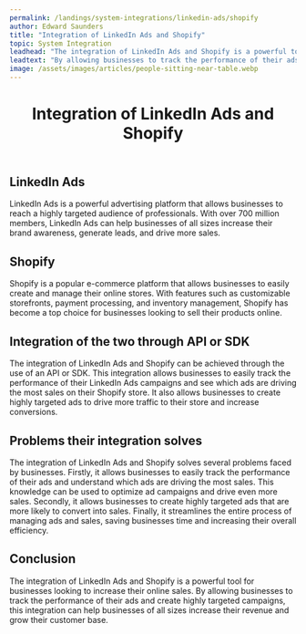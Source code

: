 ```yaml
---
permalink: /landings/system-integrations/linkedin-ads/shopify
author: Edward Saunders
title: "Integration of LinkedIn Ads and Shopify"
topic: System Integration
leadhead: "The integration of LinkedIn Ads and Shopify is a powerful tool for businesses looking to increase their online sales"
leadtext: "By allowing businesses to track the performance of their ads and create highly targeted campaigns, this integration can help businesses of all sizes increase their revenue and grow their customer base."
image: /assets/images/articles/people-sitting-near-table.webp
---
```

<div class="arttext">    <header>
      <h1>Integration of LinkedIn Ads and Shopify</h1>
    </header>
    <section>
      <h2>LinkedIn Ads</h2>
      <p>LinkedIn Ads is a powerful advertising platform that allows businesses to reach a highly targeted audience of professionals. With over 700 million members, LinkedIn Ads can help businesses of all sizes increase their brand awareness, generate leads, and drive more sales.</p>
    </section>
    <section>
      <h2>Shopify</h2>
      <p>Shopify is a popular e-commerce platform that allows businesses to easily create and manage their online stores. With features such as customizable storefronts, payment processing, and inventory management, Shopify has become a top choice for businesses looking to sell their products online.</p>
    </section>
    <section>
      <h2>Integration of the two through API or SDK</h2>
      <p>The integration of LinkedIn Ads and Shopify can be achieved through the use of an API or SDK. This integration allows businesses to easily track the performance of their LinkedIn Ads campaigns and see which ads are driving the most sales on their Shopify store. It also allows businesses to create highly targeted ads to drive more traffic to their store and increase conversions.</p>
    </section>
    <section>
      <h2>Problems their integration solves</h2>
      <p>The integration of LinkedIn Ads and Shopify solves several problems faced by businesses. Firstly, it allows businesses to easily track the performance of their ads and understand which ads are driving the most sales. This knowledge can be used to optimize ad campaigns and drive even more sales. Secondly, it allows businesses to create highly targeted ads that are more likely to convert into sales. Finally, it streamlines the entire process of managing ads and sales, saving businesses time and increasing their overall efficiency.</p>
    </section>
    <section>
      <h2>Conclusion</h2>
      <p>The integration of LinkedIn Ads and Shopify is a powerful tool for businesses looking to increase their online sales. By allowing businesses to track the performance of their ads and create highly targeted campaigns, this integration can help businesses of all sizes increase their revenue and grow their customer base.</p>
    </section>
</div>